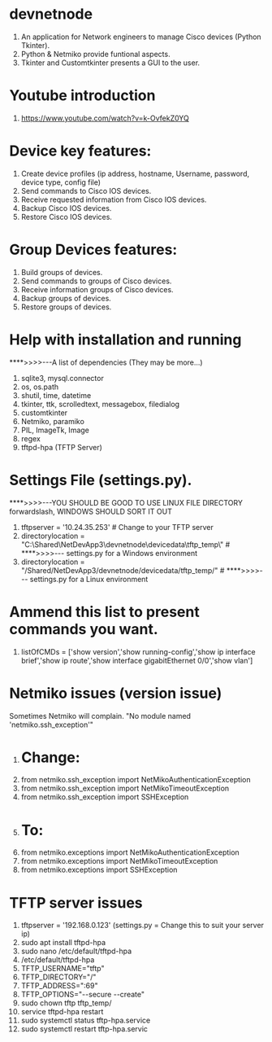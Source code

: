 # devnetnode
1) An application for Network engineers to manage Cisco devices (Python Tkinter).
2) Python & Netmiko provide funtional aspects.
3) Tkinter and Customtkinter presents a GUI to the user.

# Youtube introduction
1) https://www.youtube.com/watch?v=k-OvfekZ0YQ

# Device key features:
1) Create device profiles (ip address, hostname, Username, password, device type, config file) 
2) Send commands to Cisco IOS devices.
3) Receive requested information from Cisco IOS devices.
4) Backup Cisco IOS devices.
5) Restore Cisco IOS devices.

# Group Devices features:
1) Build groups of devices.
2) Send commands to groups of Cisco devices.
3) Receive information groups of Cisco devices.
4) Backup groups of devices.
5) Restore groups of devices.

# Help with installation and running
****>>>>---A list of dependencies (They may be more...)
1) sqlite3, mysql.connector
2) os, os.path
3) shutil, time, datetime
4) tkinter, ttk, scrolledtext, messagebox, filedialog
5) customtkinter
6) Netmiko, paramiko
7) PIL, ImageTk, Image
8) regex
9) tftpd-hpa (TFTP Server)

# Settings File (settings.py).
****>>>>---YOU SHOULD BE GOOD TO USE LINUX FILE DIRECTORY forwardslash, WINDOWS SHOULD SORT IT OUT
1) tftpserver = '10.24.35.253' # Change to your TFTP server
2) directorylocation = "C:\\Shared\\NetDevApp3\\devnetnode\\devicedata\\tftp_temp\\" # ****>>>>--- settings.py for a Windows environment
3) directorylocation = "/Shared/NetDevApp3/devnetnode/devicedata/tftp_temp/" # ****>>>>--- settings.py for a Linux environment

# Ammend this list to present commands you want.
1) listOfCMDs = ['show version','show running-config','show ip interface brief','show ip route','show interface gigabitEthernet 0/0','show vlan']

# Netmiko issues (version issue)
Sometimes Netmiko will complain.
"No module named 'netmiko.ssh_exception'"
1) # Change:
2) from netmiko.ssh_exception import NetMikoAuthenticationException
3) from netmiko.ssh_exception import NetMikoTimeoutException
4) from netmiko.ssh_exception import SSHException
1) # To:
2) from netmiko.exceptions import NetMikoAuthenticationException
3) from netmiko.exceptions import NetMikoTimeoutException
4) from netmiko.exceptions import SSHException

# TFTP server issues
1) tftpserver = '192.168.0.123' (settings.py = Change this to suit your server ip)
2) sudo apt install tftpd-hpa
3) sudo nano /etc/default/tftpd-hpa
4) /etc/default/tftpd-hpa 
5)  TFTP_USERNAME="tftp" 
6)  TFTP_DIRECTORY="/" 
7)  TFTP_ADDRESS=":69" 
8)  TFTP_OPTIONS="--secure --create"
9)  sudo chown tftp tftp_temp/
10) service tftpd-hpa restart  
11) sudo systemctl status tftp-hpa.service
12) sudo systemctl restart tftp-hpa.servic





